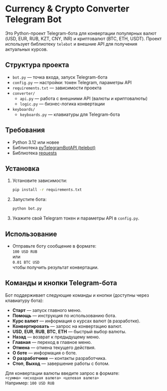 # Currency & Crypto Converter Telegram Bot

Это Python-проект Telegram-бота для конвертации популярных валют (USD, EUR, RUB, KZT, CNY, INR) и криптовалют (BTC, ETH, USDT). Проект использует библиотеку `telebot` и внешние API для получения актуальных курсов.

## Структура проекта

- `bot.py` — точка входа, запуск Telegram-бота
- `config.py` — настройки: токен Telegram, параметры API
- `requirements.txt` — зависимости проекта
- `converter/`
  - `api.py` — работа с внешними API (валюты и криптовалюты)
  - `logic.py` — бизнес-логика конвертации
- `keyboards/`
  - `keyboards.py` — клавиатуры для Telegram-бота

## Требования

- Python 3.12 или новее
- Библиотека [pyTelegramBotAPI (telebot)](https://pypi.org/project/pyTelegramBotAPI/)
- Библиотека [requests](https://pypi.org/project/requests/)

## Установка

1. Установите зависимости:

   ```bash
   pip install -r requirements.txt
   ```

2. Запустите бота:

   ```bash
   python bot.py
   ```

3. Укажите свой Telegram токен и параметры API в `config.py`.

## Использование

- Отправьте боту сообщение в формате:  
  `100 USD RUB`  
  или  
  `0.01 BTC USD`  
  чтобы получить результат конвертации.

## Команды и кнопки Telegram-бота

Бот поддерживает следующие команды и кнопки (доступны через клавиатуру бота):

- **Старт** — запуск главного меню.
- **Помощь** — инструкция по использованию бота.
- **Курс валют** — информация о курсах валют (в разработке).
- **Конвертировать** — запрос на конвертацию валют.
- **USD**, **EUR**, **RUB**, **BTC**, **ETH** — быстрый выбор валюты.
- **Назад** — возврат к предыдущему меню.
- **Главная** — переход в главное меню.
- **Отмена** — отмена текущего действия.
- **О боте** — информация о боте.
- **О разработчике** — контакты разработчика.
- **Стоп**, **Выход** — завершение работы с ботом.

Для конвертации валюты введите запрос в формате:  
`<сумма> <исходная валюта> <целевая валюта>`  
Например: `100 USD RUB`
